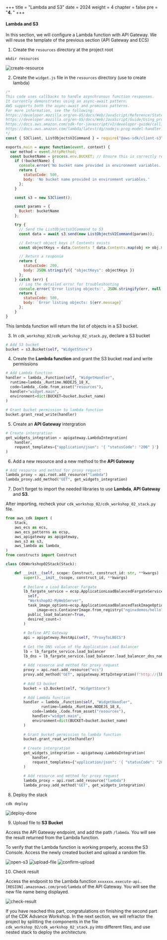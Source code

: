 +++
title = "Lambda and S3"
date = 2024
weight = 4
chapter = false
pre = "<b>4. </b>"
+++

#### Lambda and S3
In this section, we will configure a Lambda function with API Gateway. We will reuse the template of the previous section (API Gateway and ECS)

1. Create the `resources` directory at the project root

```
mkdir resources
```

![create-resource](/images/4-lambda-and-s3/4.1-create-resource.png)

2. Create the `widget.js` file in the `resources` directory (use to create lambda)

```js
/* 
This code uses callbacks to handle asynchronous function responses.
It currently demonstrates using an async-await pattern. 
AWS supports both the async-await and promises patterns.
For more information, see the following: 
https://developer.mozilla.org/en-US/docs/Web/JavaScript/Reference/Statements/async_function
https://developer.mozilla.org/en-US/docs/Web/JavaScript/Guide/Using_promises
https://docs.aws.amazon.com/sdk-for-javascript/v2/developer-guide/calling-services-asynchronously.html
https://docs.aws.amazon.com/lambda/latest/dg/nodejs-prog-model-handler.html 
*/
const { S3Client, ListObjectsV2Command } = require("@aws-sdk/client-s3");

exports.main = async function(event, context) {
  var method = event.httpMethod;
  const bucketName = process.env.BUCKET; // Ensure this is correctly read
    if (!bucketName) {
      console.error('No bucket name provided in environment variables.');
      return {
        statusCode: 500,
        body: 'No bucket name provided in environment variables.'
      };
    }

    const s3 = new S3Client();

    const params = {
      Bucket: bucketName
    };

    try {
      // Send the ListObjectsV2Command to S3
      const data = await s3.send(new ListObjectsV2Command(params));

      // Extract object keys if Contents exists
      const objectKeys = data.Contents ? data.Contents.map(obj => obj.Key) : [];

      // Return a response
      return {
        statusCode: 200,
        body: JSON.stringify({ "objectKeys": objectKeys })
      };
    } catch (err) {
      // Log the detailed error for troubleshooting
      console.error('Error listing objects:', JSON.stringify(err, null, 2));
      return {
        statusCode: 500,
        body: `Error listing objects: ${err.message}`
      };
    }
}

```

This lambda function will return the list of objects in a S3 bucket.

3. In `cdk_workshop_02/cdk_workshop_02_stack.py`, declare a S3 bucket

```py
# Add S3 bucket
bucket = s3.Bucket(self, "WidgetStore")
```

4. Create the **Lambda function** and grant the S3 bucket read and write permissions

```py
# Add Lambda function
handler = lambda_.Function(self, "WidgetHandler",
  runtime=lambda_.Runtime.NODEJS_18_X,
  code=lambda_.Code.from_asset("resources"),
  handler="widget.main",
  environment=dict(BUCKET=bucket.bucket_name)
)
        
# Grant bucket permission to lambda function
bucket.grant_read_write(handler)
```

5. Create an **API Gateway** intergration

```py
# Create intergration
get_widgets_integration = apigateway.LambdaIntegration(
	handler,
	request_templates={"application/json": '{ "statusCode": "200" }'}
)
```

6. Add a new resource and a new method to the **API Gateway**

```py
# Add resource and method for proxy request
lambda_proxy = api.root.add_resource("lambda")
lambda_proxy.add_method("GET", get_widgets_integration)
```

7. Don’t forget to import the needed libraries to use **Lambda**, **API Gateway** and **S3**.

After importing, recheck your `cdk_workshop_02/cdk_workshop_02_stack.py` file.

```py
from aws_cdk import (
    Stack,
    aws_ecs as ecs,
    aws_ecs_patterns as ecsp,
    aws_apigateway as apigateway,
    aws_s3 as s3,
    aws_lambda as lambda_
)
from constructs import Construct

class CdkWorkshop02Stack(Stack):

    def __init__(self, scope: Construct, construct_id: str, **kwargs) -> None:
        super().__init__(scope, construct_id, **kwargs)
        
        # Declare a Load Balancer Fargate 
        lb_fargate_service = ecsp.ApplicationLoadBalancedFargateService(
          self, 
          "Workshop02-MyWebServer",
          task_image_options=ecsp.ApplicationLoadBalancedTaskImageOptions(
              image=ecs.ContainerImage.from_registry("nginxdemos/hello")),
          public_load_balancer=True,
          desired_count=3
        )
        
        # Define API Gateway
        api = apigateway.RestApi(self, "ProxyToLBECS")
        
        # Get the DNS value of the Application Load Balancer 
        lb = lb_fargate_service.load_balancer
        lb_dns = lb_fargate_service.load_balancer.load_balancer_dns_name
        
        # Add resource and method for proxy request
        proxy = api.root.add_resource("ecs")
        proxy.add_method("GET", apigateway.HttpIntegration(f"http://{lb_dns}"))
        
        # Add S3 bucket
        bucket = s3.Bucket(self, "WidgetStore")
        
        # Add Lambda function
        handler = lambda_.Function(self, "WidgetHandler",
        		runtime=lambda_.Runtime.NODEJS_18_X,
            code=lambda_.Code.from_asset("resources"),
            handler="widget.main",
            environment=dict(BUCKET=bucket.bucket_name)
        )
                
        # Grant bucket permission to lambda function
        bucket.grant_read_write(handler)
        
        # Create intergration
        get_widgets_integration = apigateway.LambdaIntegration(
        	handler,
        	request_templates={"application/json": '{ "statusCode": "200" }'}
        )
        
        # Add resource and method for proxy request
        lambda_proxy = api.root.add_resource("lambda")
        lambda_proxy.add_method("GET", get_widgets_integration)

```

8. Deploy the stack

```
cdk deploy
```

![deploy-done](/images/4-lambda-and-s3/4.2-deploy-done.png)

9. Upload file to **S3 Bucket**

Access the API Gateway endpoint, and add the path `/labmda`. You will see the result returned from the Lambda function.

To verify that the Lambda function is working properly, access the S3 Console. Access the newly created bucket and upload a random file.

![open-s3](/images/4-lambda-and-s3/4.3-open-s3.png)
![upload-file](/images/4-lambda-and-s3/4.4-upload-file.png)
![confirm-upload](/images/4-lambda-and-s3/4.5-confirm-upload.png)

10. Check result

Access the endponit to the Lambda function `xxxxxxx.execute-api.[REGION].amazonaws.com/prod/lambda` of the API Gateway. You will see the new file name being displayed.

![check-result](/images/4-lambda-and-s3/4.6-check-result.png)

If you have reached this part, congratulations on finishing the second part of the CDK Advance Workshop. In the next section, we will refractor the project by splitting the components in the file `cdk_workshop_02/cdk_workshop_02_stack.py` into different files, and use nested stack to deploy the architecture.